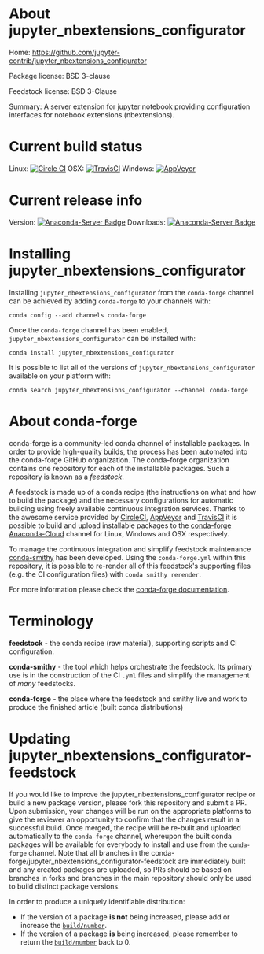 About jupyter_nbextensions_configurator
=======================================

Home: https://github.com/jupyter-contrib/jupyter_nbextensions_configurator

Package license: BSD 3-clause

Feedstock license: BSD 3-Clause

Summary: A server extension for jupyter notebook providing configuration interfaces for notebook extensions (nbextensions).



Current build status
====================

Linux: [![Circle CI](https://circleci.com/gh/conda-forge/jupyter_nbextensions_configurator-feedstock.svg?style=shield)](https://circleci.com/gh/conda-forge/jupyter_nbextensions_configurator-feedstock)
OSX: [![TravisCI](https://travis-ci.org/conda-forge/jupyter_nbextensions_configurator-feedstock.svg?branch=master)](https://travis-ci.org/conda-forge/jupyter_nbextensions_configurator-feedstock)
Windows: [![AppVeyor](https://ci.appveyor.com/api/projects/status/github/conda-forge/jupyter_nbextensions_configurator-feedstock?svg=True)](https://ci.appveyor.com/project/conda-forge/jupyter-nbextensions-configurator-feedstock/branch/master)

Current release info
====================
Version: [![Anaconda-Server Badge](https://anaconda.org/conda-forge/jupyter_nbextensions_configurator/badges/version.svg)](https://anaconda.org/conda-forge/jupyter_nbextensions_configurator)
Downloads: [![Anaconda-Server Badge](https://anaconda.org/conda-forge/jupyter_nbextensions_configurator/badges/downloads.svg)](https://anaconda.org/conda-forge/jupyter_nbextensions_configurator)

Installing jupyter_nbextensions_configurator
============================================

Installing `jupyter_nbextensions_configurator` from the `conda-forge` channel can be achieved by adding `conda-forge` to your channels with:

```
conda config --add channels conda-forge
```

Once the `conda-forge` channel has been enabled, `jupyter_nbextensions_configurator` can be installed with:

```
conda install jupyter_nbextensions_configurator
```

It is possible to list all of the versions of `jupyter_nbextensions_configurator` available on your platform with:

```
conda search jupyter_nbextensions_configurator --channel conda-forge
```


About conda-forge
=================

conda-forge is a community-led conda channel of installable packages.
In order to provide high-quality builds, the process has been automated into the
conda-forge GitHub organization. The conda-forge organization contains one repository
for each of the installable packages. Such a repository is known as a *feedstock*.

A feedstock is made up of a conda recipe (the instructions on what and how to build
the package) and the necessary configurations for automatic building using freely
available continuous integration services. Thanks to the awesome service provided by
[CircleCI](https://circleci.com/), [AppVeyor](http://www.appveyor.com/)
and [TravisCI](https://travis-ci.org/) it is possible to build and upload installable
packages to the [conda-forge](https://anaconda.org/conda-forge)
[Anaconda-Cloud](http://docs.anaconda.org/) channel for Linux, Windows and OSX respectively.

To manage the continuous integration and simplify feedstock maintenance
[conda-smithy](http://github.com/conda-forge/conda-smithy) has been developed.
Using the ``conda-forge.yml`` within this repository, it is possible to re-render all of
this feedstock's supporting files (e.g. the CI configuration files) with ``conda smithy rerender``.

For more information please check the [conda-forge documentation](https://conda-forge.org/docs/).

Terminology
===========

**feedstock** - the conda recipe (raw material), supporting scripts and CI configuration.

**conda-smithy** - the tool which helps orchestrate the feedstock.
                   Its primary use is in the construction of the CI ``.yml`` files
                   and simplify the management of *many* feedstocks.

**conda-forge** - the place where the feedstock and smithy live and work to
                  produce the finished article (built conda distributions)


Updating jupyter_nbextensions_configurator-feedstock
====================================================

If you would like to improve the jupyter_nbextensions_configurator recipe or build a new
package version, please fork this repository and submit a PR. Upon submission,
your changes will be run on the appropriate platforms to give the reviewer an
opportunity to confirm that the changes result in a successful build. Once
merged, the recipe will be re-built and uploaded automatically to the
`conda-forge` channel, whereupon the built conda packages will be available for
everybody to install and use from the `conda-forge` channel.
Note that all branches in the conda-forge/jupyter_nbextensions_configurator-feedstock are
immediately built and any created packages are uploaded, so PRs should be based
on branches in forks and branches in the main repository should only be used to
build distinct package versions.

In order to produce a uniquely identifiable distribution:
 * If the version of a package **is not** being increased, please add or increase
   the [``build/number``](http://conda.pydata.org/docs/building/meta-yaml.html#build-number-and-string).
 * If the version of a package **is** being increased, please remember to return
   the [``build/number``](http://conda.pydata.org/docs/building/meta-yaml.html#build-number-and-string)
   back to 0.